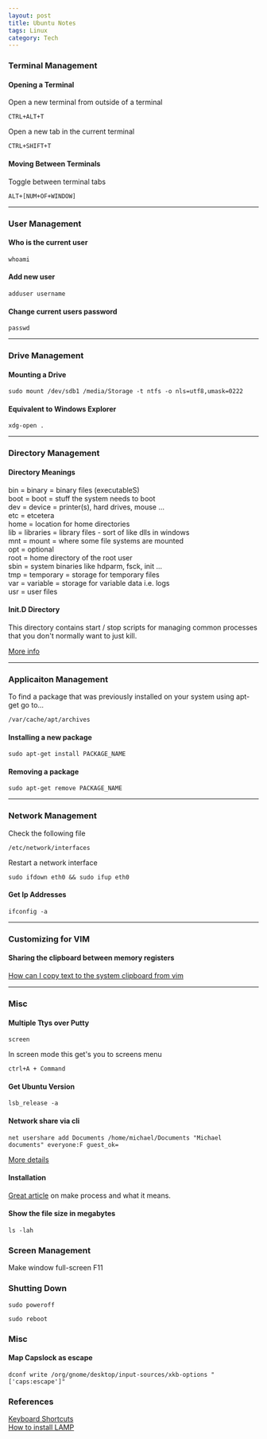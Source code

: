 ```yaml
---
layout: post
title: Ubuntu Notes
tags: Linux
category: Tech
---
```


### Terminal Management

#### Opening a Terminal

Open a new terminal from outside of a terminal

~~~
CTRL+ALT+T  
~~~

Open a new tab in the current terminal

~~~
CTRL+SHIFT+T
~~~

#### Moving Between Terminals

Toggle between terminal tabs

~~~
ALT+[NUM+OF+WINDOW]
~~~

-------------------------------------------------------------------------------------------------------

### User Management 

#### Who is the current user

~~~
whoami
~~~

#### Add new user

~~~
adduser username
~~~

#### Change current users password

~~~
passwd
~~~

-------------------------------------------------------------------------------------------------------

### Drive Management  

#### Mounting a Drive

~~~
sudo mount /dev/sdb1 /media/Storage -t ntfs -o nls=utf8,umask=0222
~~~

#### Equivalent to Windows Explorer

~~~
xdg-open .
~~~

-------------------------------------------------------------------------------------------------------

### Directory Management

#### Directory Meanings

bin = binary = binary files (executableS)  
boot = boot = stuff the system needs to boot  
dev = device = printer(s), hard drives, mouse ...  
etc = etcetera  
home = location for home directories  
lib = libraries = library files - sort of like dlls in windows  
mnt = mount = where some file systems are mounted  
opt = optional  
root = home directory of the root user  
sbin = system binaries like hdparm, fsck, init ...  
tmp = temporary = storage for temporary files  
var = variable = storage for variable data i.e. logs  
usr = user files  

#### Init.D Directory

This directory contains start / stop scripts for managing common processes that you don't normally want to just kill.

[More info](http://www.ghacks.net/2009/04/04/get-to-know-linux-the-etcinitd-directory/)

-------------------------------------------------------------------------------------------------------

### Applicaiton Management

To find a package that was previously installed on your system using apt-get go to...

~~~
/var/cache/apt/archives
~~~

#### Installing a new package

~~~
sudo apt-get install PACKAGE_NAME
~~~

#### Removing a package

~~~
sudo apt-get remove PACKAGE_NAME
~~~

-------------------------------------------------------------------------------------------------------

### Network Management

Check the following file

~~~
/etc/network/interfaces 
~~~

Restart a network interface

~~~
sudo ifdown eth0 && sudo ifup eth0
~~~

#### Get Ip Addresses

~~~
ifconfig -a
~~~

-------------------------------------------------------------------------------------------------------

### Customizing for VIM

#### Sharing the clipboard between memory registers

[How can I copy text to the system clipboard from vim](http://vi.stackexchange.com/questions/84/how-can-i-copy-text-to-the-system-clipboard-from-vim)  

-------------------------------------------------------------------------------------------------------

### Misc ###


#### Multiple Ttys over Putty

~~~
screen
~~~

In screen mode this get's you to screens menu

~~~
ctrl+A + Command
~~~

#### Get Ubuntu Version

~~~
lsb_release -a
~~~

#### Network share via cli ####

~~~
net usershare add Documents /home/michael/Documents "Michael documents" everyone:F guest_ok=
~~~

[More details](http://www.leewardassociates.com/481-sharing-folders-in-ubuntu-12-04-via-command-line)

#### Installation ####

[Great article](http://www.codecoffee.com/tipsforlinux/articles/27.html) on make process and what it means.

#### Show the file size in megabytes ####

~~~
ls -lah
~~~

### Screen Management

Make window full-screen F11

### Shutting Down

~~~
sudo poweroff
~~~

~~~
sudo reboot
~~~

### Misc

#### Map Capslock as escape ####

~~~
dconf write /org/gnome/desktop/input-sources/xkb-options "['caps:escape']"
~~~


### References ###

[Keyboard Shortcuts](https://help.ubuntu.com/community/KeyboardShortcuts)  
[How to install LAMP](https://www.digitalocean.com/community/tutorials/how-to-install-linux-apache-mysql-php-lamp-stack-on-ubuntu)
